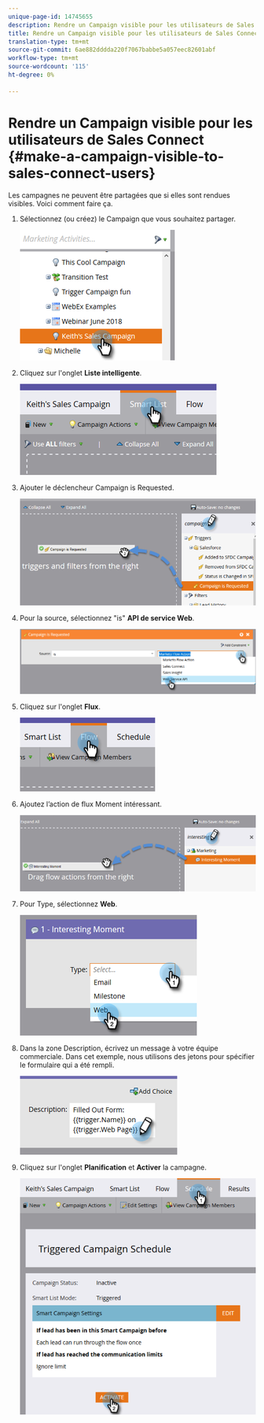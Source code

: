 ```yaml
---
unique-page-id: 14745655
description: Rendre un Campaign visible pour les utilisateurs de Sales Connect - Marketo Docs - Documentation sur les produits
title: Rendre un Campaign visible pour les utilisateurs de Sales Connect
translation-type: tm+mt
source-git-commit: 6ae882dddda220f7067babbe5a057eec82601abf
workflow-type: tm+mt
source-wordcount: '115'
ht-degree: 0%

---
```



# Rendre un Campaign visible pour les utilisateurs de Sales Connect {#make-a-campaign-visible-to-sales-connect-users}

Les campagnes ne peuvent être partagées que si elles sont rendues visibles. Voici comment faire ça.

1. Sélectionnez (ou créez) le Campaign que vous souhaitez partager.

   ![](assets/one.png)

1. Cliquez sur l&#39;onglet **Liste intelligente**.

   ![](assets/two.png)

1. Ajouter le déclencheur Campaign is Requested.

   ![](assets/three.png)

1. Pour la source, sélectionnez &quot;is&quot; **API de service Web**.

   ![](assets/4.png)

1. Cliquez sur l&#39;onglet **Flux**.

   ![](assets/five.png)

1. Ajoutez l’action de flux Moment intéressant.

   ![](assets/six.png)

1. Pour Type, sélectionnez **Web**.

   ![](assets/seven.png)

1. Dans la zone Description, écrivez un message à votre équipe commerciale. Dans cet exemple, nous utilisons des jetons pour spécifier le formulaire qui a été rempli.

   ![](assets/eight.png)

1. Cliquez sur l&#39;onglet **Planification** et **Activer** la campagne.

   ![](assets/nine.png)
